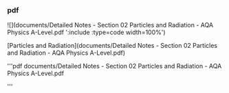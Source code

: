 ### pdf

![](documents/Detailed Notes - Section 02 Particles and Radiation - AQA Physics A-Level.pdf ':include :type=code width=100%')

[Particles and Radiation](documents/Detailed Notes - Section 02 Particles and Radiation - AQA Physics A-Level.pdf)

'''pdf
        documents/Detailed Notes - Section 02 Particles and Radiation - AQA Physics A-Level.pdf

'''
